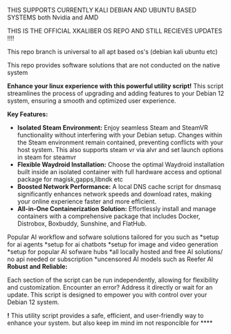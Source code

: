 
THIS SUPPORTS CURRENTLY KALI DEBIAN AND UBUNTU BASED SYSTEMS both Nvidia and AMD

THIS IS THE OFFICIAL XKALIBER OS REPO AND STILL RECIEVES UPDATES !!!!

This repo branch is universal to all apt based os's (debian kali ubuntu etc)

This repo provides software solutions that are not conducted on the native system



**Enhance your linux experience with this powerful utility script!** This script streamlines the process of upgrading and adding features to your Debian 12 system, ensuring a smooth and optimized user experience.

**Key Features:**

* **Isolated Steam Environment:**  Enjoy seamless Steam and SteamVR functionality without interfering with your Debian setup.  Changes within the Steam environment remain contained, preventing conflicts with your host system. This also supports steam vr via alvr and set launch options in steam for steamvr
* **Flexible Waydroid Installation:** Choose the optimal Waydroid installation built inside an isolated container with full hardware access and optional package for magisk,gapps,libndk etc
* **Boosted Network Performance:**  A local DNS cache script for dnsmasq significantly enhances network speeds and download rates, making your online experience faster and more efficient.
* **All-in-One Containerization Solution:**  Effortlessly install and manage containers with a comprehensive package that includes Docker, Distrobox, Boxbuddy, Sunshine, and FlatHub.

Popular AI workflow and sofware solutions tailored for you such as
*setup for ai agents 
*setup for ai chatbots
*setup for image and video generation 
*setup for popular AI sofware hubs
*all locally hosted and free AI solutions/ no api needed or subscription
*uncensored AI models such as Reefer AI
**Robust and Reliable:**


Each section of the script can be run independently, allowing for flexibility and customization.  Encounter an error?  Address it directly or wait for an update.  This script is designed to empower you with control over your Debian 12 system.

**!**  This utility script provides a safe, efficient, and user-friendly way to enhance your system.
but also keep im mind im not responcible for ****
